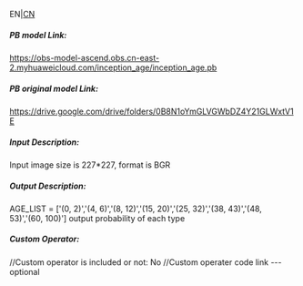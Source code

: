 EN|[CN](README.osc.md)

##### PB model Link:
https://obs-model-ascend.obs.cn-east-2.myhuaweicloud.com/inception_age/inception_age.pb

##### PB original model Link:
https://drive.google.com/drive/folders/0B8N1oYmGLVGWbDZ4Y21GLWxtV1E

##### Input Description:
Input image size is 227*227, format is BGR

##### Output Description:
AGE_LIST = ['(0, 2)','(4, 6)','(8, 12)','(15, 20)','(25, 32)','(38, 43)','(48, 53)','(60, 100)']
output probability of each type

##### Custom Operator:
//Custom operator is included or not: No
//Custom operater code link ---optional

